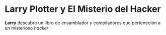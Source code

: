 # Larry Plotter y El Misterio del Hacker

**Larry** descubre un libro de ensamblador y compiladores que perteneción a un 
misterioso *hacker*.

